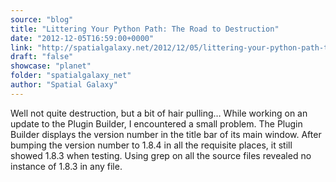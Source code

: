 ```yaml
---
source: "blog"
title: "Littering Your Python Path: The Road to Destruction"
date: "2012-12-05T16:59:00+0000"
link: "http://spatialgalaxy.net/2012/12/05/littering-your-python-path-the-road-to-destruction/"
draft: "false"
showcase: "planet"
folder: "spatialgalaxy_net"
author: "Spatial Galaxy"
---
```


Well not quite destruction, but a bit of hair pulling&hellip;
While working on an update to the Plugin Builder, I encountered a small problem. The Plugin Builder displays the version number in the title bar of its main window. After bumping the version number to 1.8.4 in all the requisite places, it still showed 1.8.3 when testing.
Using grep on all the source files revealed no instance of 1.8.3 in any file.

